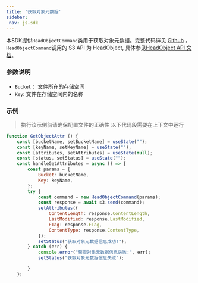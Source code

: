 ```yaml
---
title: '获取对象元数据'
sidebar:
 nav: js-sdk
---
```

本SDK提供`HeadObjectCommand`类用于获取对象元数据。完整代码详见 [Github](https://github.com/aws/aws-sdk-js-v3/blob/main/clients/client-s3/src/commands/HeadObjectCommand.ts) 。
`HeadObjectCommand`调用的 S3 API 为 HeadObject, 具体参见[HeadObject API 文档](https://docs.aws.amazon.com/AmazonS3/latest/API/API_HeadObject.html)。



### 参数说明
- `Bucket`： 文件所在的存储空间
- `Key`: 文件在存储空间内的名称




### 示例
> 执行该示例前请确保配置文件的正确性
> 以下代码段需要在上下文中运行

```javascript
function GetObjectAttr () {
    const [bucketName, setBucketName] = useState("");
    const [keyName, setKeyName] = useState("");
    const [attributes, setAttributes] = useState(null);
    const [status, setStatus] = useState("");
    const handleGetAttributes = async () => {
        const params = {
            Bucket: bucketName,
            Key: keyName,
        };
        try {
            const command = new HeadObjectCommand(params);
            const response = await s3.send(command);
            setAttributes({
                ContentLength: response.ContentLength,
                LastModified: response.LastModified,
                ETag: response.ETag,
                ContentType: response.ContentType,
            });
            setStatus("获取对象元数据信息成功!");
        } catch (err) {
            console.error("获取对象元数据信息失败:", err);
            setStatus("获取对象元数据信息失败");

        }
    };

```
